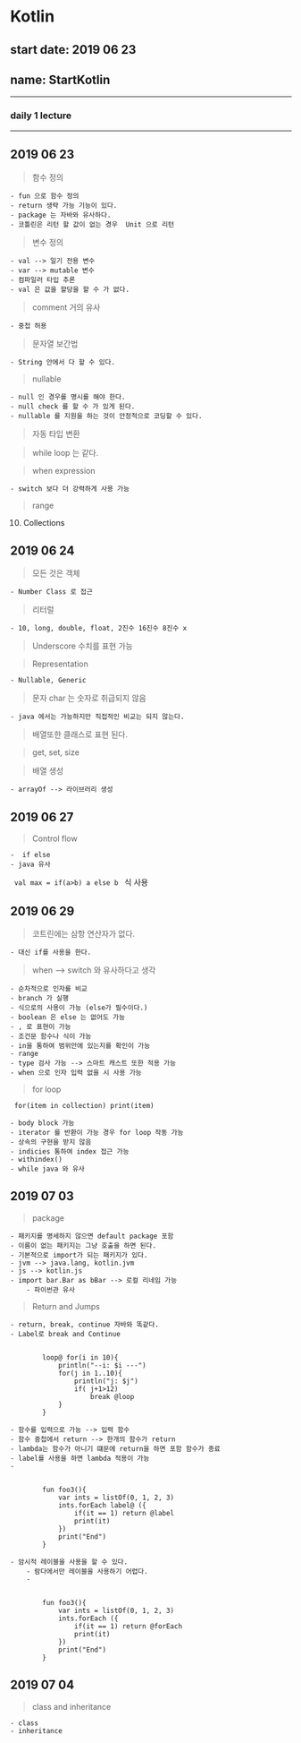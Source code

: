 # Kotlin
 
## start date: 2019 06 23
## name: StartKotlin
- - - 
### daily 1 lecture 
- - - 

## 2019 06 23

> 함수 정의
    
    - fun 으로 함수 정의
    - return 생략 가능 기능이 있다.
    - package 는 자바와 유사하다.
    - 코틀린은 리턴 할 값이 없는 경우  Unit 으로 리턴

> 변수 정의

    - val --> 일기 전용 변수
    - var --> mutable 변수
    - 컴파일러 타입 추론
    - val 은 값을 할당을 할 수 가 없다.

> comment 거의 유사

    - 중첩 허용

> 문자열 보간법

    - String 안에서 다 할 수 있다.

> nullable

    - null 인 경우를 명시를 해야 한다.
    - null check 를 할 수 가 있게 된다.
    - nullable 를 지원을 하는 것이 안정적으로 코딩할 수 있다.

> 자동 타입 변환

> while loop 는 같다.

> when expression
 
    - switch 보다 더 강력하게 사용 가능
> range
10. Collections

## 2019 06 24
> 모든 것은  객체

    - Number Class 로 접근
    
> 리터럴

    - 10, long, double, float, 2진수 16진수 8진수 x
> Underscore 수치를 표현 가능

> Representation
 
    - Nullable, Generic
> 문자 char 는 숫자로 취급되지 않음

    - java 에서는 가능하지만 직접적인 비교는 되지 않는다.
    
>  배열또한 클래스로 표현 된다.

> get, set, size

> 배열 생성
 
    - arrayOf --> 라이브러리 생성 

## 2019 06 27
> Control flow

    -  if else
    - java 유사
   
<code> val max = if(a>b) a else b </code> 식 사용
    

## 2019 06 29
> 코트린에는 삼항 연산자가 없다.
 
    - 대신 if를 사용을 한다.
    
> when --> switch 와 유사하다고 생각

    - 순차적으로 인자를 비교
    - branch 가 실행
    - 식으로의 사용이 가능 (else가 필수이다.)
    - boolean 은 else 는 없어도 가능
    - , 로 표현이 가능
    - 조건문 함수나 식이 가능
    - in을 통하여 범위안에 있는지를 확인이 가능
    - range
    - type 검사 가능 --> 스마트 캐스트 또한 적용 가능
    - when 으로 인자 입력 없을 시 사용 가능
    
> for loop

<code> for(item in collection)
        print(item)</code>
        
    - body block 가능
    - iterator 를 반환이 가능 경우 for loop 작동 가능
    - 상속의 구현을 받지 않음
    - indicies 통하여 index 접근 가능
    - withindex()
    - while java 와 유사

## 2019 07 03
> package 

    - 패키지를 명세하지 않으면 default package 포함
    - 이름이 없는 패키지는 그냥 호출을 하면 된다.
    - 기본적으로 import가 되는 패키지가 있다. 
    - jvm --> java.lang, kotlin.jvm
    - js --> kotlin.js
    - import bar.Bar as bBar --> 로컬 리네임 가능
        - 파이썬관 유사

> Return and Jumps

    - return, break, continue 자바와 똑같다.
    - Label로 break and Continue
<code>
        loop@ for(i in 10){
            println("--i: $i ---")
            for(j in 1..10){
                println("j: $j")
                if( j+1>12)
                    break @loop
            }
        }
</code>

    - 함수를 입력으로 가능 --> 입력 함수
    - 함수 중첩에서 return --> 한개의 함수가 return 
    - lambda는 함수가 아니기 떄문에 return을 하면 포함 함수가 종료
    - label를 사용을 하면 lambda 적용이 가능
    - 
<code>
        fun foo3(){
            var ints = listOf(0, 1, 2, 3)
            ints.forEach label@ ({
                if(it == 1) return @label
                print(it)
            })
            print("End")
        }
</code>

    - 암시적 레이블을 사용을 할 수 있다. 
        - 람다에서만 레이블을 사용하기 어렵다.
        - 
<code>
        fun foo3(){
            var ints = listOf(0, 1, 2, 3)
            ints.forEach ({
                if(it == 1) return @forEach
                print(it)
            })
            print("End")
        }
</code>
    
## 2019 07 04
> class and inheritance
    
    - class
    - inheritance
     